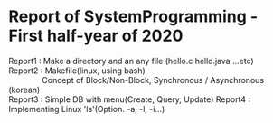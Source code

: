 # Report of SystemProgramming - First half-year of 2020


Report1 : Make a directory and an any file (hello.c hello.java ...etc)  
Report2 : Makefile(linux, using bash)  
&nbsp;&nbsp;&nbsp;&nbsp;&nbsp;&nbsp;&nbsp;&nbsp;&nbsp;&nbsp;&nbsp;&nbsp;&nbsp;&nbsp;&nbsp;Concept of Block/Non-Block, Synchronous / Asynchronous (korean)  
Report3 : Simple DB with menu(Create, Query, Update)
Report4 : Implementing Linux 'ls'(Option. -a, -l, -i...)
